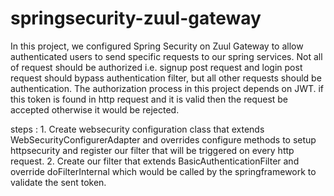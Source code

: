# springsecurity-zuul-gateway

In this project, we configured Spring Security on Zuul Gateway to allow authenticated users to send specific requests to our spring services.
Not all of request should be authorized i.e. signup post request and login post request should bypass authentication filter, but all other requests should be authentication.
The authorization process in this project depends on JWT. if this token is found in http request and it is valid then the request be accepted otherwise it would be rejected.

steps :
      1. Create websecurity configuration class that extends WebSecurityConfigurerAdapter and overrides configure methods to setup httpsecurity and register our filter that will be triggered on every http request.
	    2. Create our filter that extends BasicAuthenticationFilter and override doFilterInternal which would be called by the springframework to validate the sent token.
